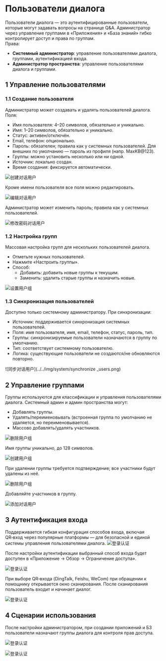 # Пользователи диалога

Пользователи диалога — это аутентифицированные пользователи, которые могут задавать вопросы на странице Q&A. Администратор через управление группами в «Приложения» и «База знаний» гибко контролирует доступ и права по группам.   
Права:

- **Системный администратор**: управление пользователями диалога, группами, аутентификацией входа.
- **Администратор пространства**: управление пользователями диалога и группами.

## 1 Управление пользователями

### 1.1 Создание пользователя
Администратор может создавать и удалять пользователей диалога. Поля:

- Имя пользователя: 4–20 символов, обязательно и уникально.
- Имя: 1–20 символов, обязательно и уникально.
- Статус: активен/отключён.
- Email, телефон: опционально.
- Пароль: обязателен; правила как у системных пользователей. Для внешних по умолчанию — пароль из профиля (напр. MaxKB@123).
- Группы: можно установить несколько или ни одной.
- Источник: локально создан.
- Время создания: фиксируется автоматически.

![创建对话用户](../../img/system/create_chatuser.png)

Кроме имени пользователя все поля можно редактировать.

![编辑对话用户](../../img/system/edit_chatuser.png)


Администратор может изменить пароль; правила как у системных пользователей.

![修改密码对话用户](../../img/system/edit_usermessage.png)



### 1.2 Настройка групп
Массовая настройка групп для нескольких пользователей диалога.

- Отметьте нужных пользователей.
- Нажмите «Настроить группы».
- Способ:
    - Добавить: добавить новые группы к текущим.
    - Заменить: удалить старые группы и назначить новые.

![设置用户组](../../img/system/set_usergaroup.png)


### 1.3 Синхронизация пользователей
Доступно только системному администратору. При синхронизации:

- Источник: поддерживается синхронизация системных пользователей.
- Поля: имя пользователя, имя, email, телефон, статус, пароль, тип.
- Группы: синхронизируемые пользователи назначаются в группу по умолчанию.
- Тип: соответствует системному пользователю.
- Логика: существующие пользователи не создаются/не обновляются повторно.

![同步对话用户](../../img/system/synchronize _users.png)


## 2 Управление группами

Группы используются для классификации и управления пользователями диалога. Системный админ и админ пространства могут:

- Добавлять группы.
- Удалять/переименовывать (встроенная группа по умолчанию не удаляется, но переименовывается).
- Массово добавлять/удалять участников.

![删除用户组](../../img/system/chatgroup_set.png)

Имя группы уникально, до 128 символов.

![创建用户组](../../img/system/create_group.png)

При удалении группы требуется подтверждение; все участники будут удалены из неё.

![删除用户组](../../img/system/delete_group.png)

Добавляйте участников в группу.

![添加对话用户](../../img/system/add_groupuser.png)




## 3 Аутентификация входа
Поддерживается гибкая конфигурация способов входа, включая QR‑вход через популярные платформы — для безопасной и единой системы управления пользователями диалога.
![登录认证](../../img/system/chat_authentication.png)

После настройки аутентификации выбранный способ входа будет доступен в «Приложение → Обзор → Ограничение доступа».


![登录认证](../../img/system/chat_authentication2.png)

При выборе QR‑входа (DingTalk, Feishu, WeCom) при обращении к помощнику открывается окно сканирования. После сканирования пользователь входит и начинает диалог.

![登录认证](../../img/system/QR_code.png)


## 4 Сценарии использования

После настройки администратором, при создании приложений и БЗ пользователи назначают группы диалога для контроля прав доступа.

![登录认证](../../img/system/chat_user_dataset.png)

![登录认证](../../img/system/chat_user_app.png)